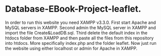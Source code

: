 # Database-EBook-Project-leaflet.
In order to run this website you need XAMPP v3.3.0.
First start Apache and MySQL servers in XAMPP.
Second admin the MySQL server in XAMPP and import the file Create&LoadDB.sql.
Third delete the default index in the htdocs folder from XAMPP and then paste all the files from this repository into htdocs. More specifically index.php and the folder leaflet.
Now just run the website using either localhost or admin for Apache in XAMPP.
